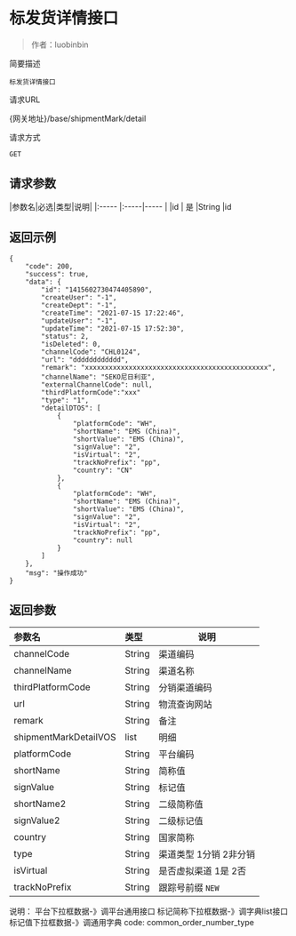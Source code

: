 # 标发货详情接口

> 作者：luobinbin

简要描述

    标发货详情接口

请求URL

  {网关地址}/base/shipmentMark/detail

请求方式

    GET

## 请求参数

|参数名|必选|类型|说明|
|:-----  |:-----|-----                  |
|id | 是 |String   |id


## 返回示例 

``` 
{
    "code": 200,
    "success": true,
    "data": {
        "id": "1415602730474405890",
        "createUser": "-1",
        "createDept": "-1",
        "createTime": "2021-07-15 17:22:46",
        "updateUser": "-1",
        "updateTime": "2021-07-15 17:52:30",
        "status": 2,
        "isDeleted": 0,
        "channelCode": "CHL0124",
        "url": "dddddddddddd",
        "remark": "xxxxxxxxxxxxxxxxxxxxxxxxxxxxxxxxxxxxxxxxxxxxxx",
        "channelName": "SEKO尼日利亚",
        "externalChannelCode": null,
		"thirdPlatformCode":"xxx"
        "type": "1",
        "detailDTOS": [
            {
                "platformCode": "WH",
                "shortName": "EMS (China)",
                "shortValue": "EMS (China)",
                "signValue": "2",
				"isVirtual": "2",
				"trackNoPrefix": "pp",
                "country": "CN"
            },
            {
                "platformCode": "WH",
                "shortName": "EMS (China)",
                "shortValue": "EMS (China)",
                "signValue": "2",
				"isVirtual": "2",
				"trackNoPrefix": "pp",
                "country": null
            }
        ]
    },
    "msg": "操作成功"
}
```


## 返回参数

|参数名|类型|说明|
|:-----  |:-----|-----                  |
|channelCode |String   |渠道编码
|channelName  |String   |渠道名称
|thirdPlatformCode  |String   |分销渠道编码
|url |String   |物流查询网站
|remark |String   |备注
|shipmentMarkDetailVOS |list   |明细
|platformCode |String   |平台编码
|shortName  |String   |简称值
|signValue  |String   |标记值
|shortName2  |String   |二级简称值
|signValue2  |String   |二级标记值
|country|String|国家简称
|type|String|渠道类型 1分销 2非分销 
|isVirtual|String|是否虚拟渠道 1是 2否
|trackNoPrefix|String|跟踪号前缀 `NEW`



说明：
平台下拉框数据-》调平台通用接口
标记简称下拉框数据-》调字典list接口
标记值下拉框数据-》调通用字典 code: common_order_number_type